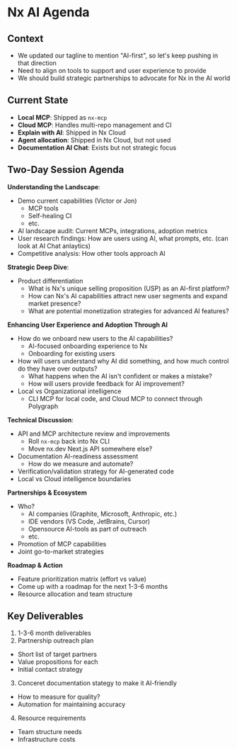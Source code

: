 # Nx AI Agenda

## Context

- We updated our tagline to mention "AI-first", so let's keep pushing in that direction
- Need to align on tools to support and user experience to provide
- We should build strategic partnerships to advocate for Nx in the AI world

## Current State

- **Local MCP**: Shipped as `nx-mcp`
- **Cloud MCP**: Handles multi-repo management and CI
- **Explain with AI**: Shipped in Nx Cloud
- **Agent allocation**: Shipped in Nx Cloud, but not used
- **Documentation AI Chat**: Exists but not strategic focus

## Two-Day Session Agenda

**Understanding the Landscape**:
- Demo current capabilities (Victor or Jon)
  - MCP tools
  - Self-healing CI
  - etc.
- AI landscape audit: Current MCPs, integrations, adoption metrics
- User research findings: How are users using AI, what prompts, etc. (can look at AI Chat anlaytics)
- Competitive analysis: How other tools approach AI

**Strategic Deep Dive**:
- Product differentiation 
  - What is Nx's unique selling proposition (USP) as an AI-first platform?
  - How can Nx's AI capabilities attract new user segments and expand market presence? 
  - What are potential monetization strategies for advanced AI features?

**Enhancing User Experience and Adoption Through AI**
  - How do we onboard new users to the AI capabilities?
    - AI-focused onboarding experience to Nx
    - Onboarding for existing users
  - How will users understand why AI did something, and how much control do they have over outputs?
    - What happens when the AI isn't confident or makes a mistake?
    - How will users provide feedback for AI improvement?
  - Local vs Organizational intelligence
    - CLI MCP for local code, and Cloud MCP to connect through Polygraph

**Technical Discussion**:
- API and MCP architecture review and improvements
  - Roll `nx-mcp` back into Nx CLI
  - Move nx.dev Next.js API somewhere else?
- Documentation AI-readiness assessment
  - How do we measure and automate?
- Verification/validation strategy for AI-generated code
- Local vs Cloud intelligence boundaries

**Partnerships & Ecosystem**
- Who?
  - AI companies (Graphite, Microsoft, Anthropic, etc.)
  - IDE vendors (VS Code, JetBrains, Cursor)
  - Opensource AI-tools as part of outreach
  - etc.
- Promotion of MCP capabilities
- Joint go-to-market strategies

**Roadmap & Action**
- Feature prioritization matrix (effort vs value)
- Come up with a roadmap for the next 1-3-6 months
- Resource allocation and team structure

## Key Deliverables

1. 1-3-6 month deliverables
2. Partnership outreach plan
  - Short list of target partners
  - Value propositions for each
  - Initial contact strategy
3. Conceret documentation stategy to make it AI-friendly
  - How to measure for quality?
  - Automation for maintaining accuracy
4. Resource requirements
  - Team structure needs
  - Infrastructure costs
